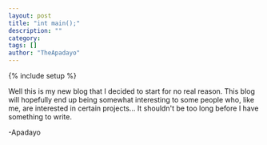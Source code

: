 ```yaml
---
layout: post
title: "int main();"
description: ""
category: 
tags: []
author: "TheApadayo"
---
```

{% include setup %}

Well this is my new blog that I decided to start for no real reason.  This blog will hopefully end up being somewhat interesting to some people who, like me, are interested in certain projects... It shouldn't be too long before I have something to write. 

-Apadayo